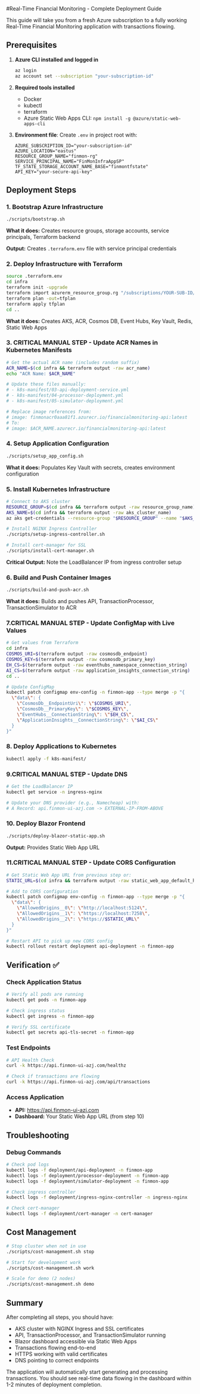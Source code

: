 #Real-Time Financial Monitoring - Complete Deployment Guide

This guide will take you from a fresh Azure subscription to a fully working Real-Time Financial Monitoring application with transactions flowing.

## Prerequisites

1. **Azure CLI installed and logged in**
   ```bash
   az login
   az account set --subscription "your-subscription-id"
   ```

2. **Required tools installed**
   - Docker
   - kubectl
   - terraform
   - Azure Static Web Apps CLI: `npm install -g @azure/static-web-apps-cli`

3. **Environment file**: Create `.env` in project root with:
   ```
   AZURE_SUBSCRIPTION_ID="your-subscription-id"
   AZURE_LOCATION="eastus"
   RESOURCE_GROUP_NAME="finmon-rg"
   SERVICE_PRINCIPAL_NAME="FinMonInfraAppSP"
   TF_STATE_STORAGE_ACCOUNT_NAME_BASE="finmontfstate"
   API_KEY="your-secure-api-key"
   ```

## Deployment Steps

### 1. Bootstrap Azure Infrastructure
```bash
./scripts/bootstrap.sh
```
**What it does:** Creates resource groups, storage accounts, service principals, Terraform backend

**Output:** Creates `.terraform.env` file with service principal credentials

### 2. Deploy Infrastructure with Terraform
```bash
source .terraform.env
cd infra
terraform init -upgrade
terraform import azurerm_resource_group.rg "/subscriptions/YOUR-SUB-ID/resourceGroups/finmon-rg"
terraform plan -out=tfplan
terraform apply tfplan
cd ..
```
**What it does:** Creates AKS, ACR, Cosmos DB, Event Hubs, Key Vault, Redis, Static Web Apps

### 3. **CRITICAL MANUAL STEP** - Update ACR Names in Kubernetes Manifests
```bash
# Get the actual ACR name (includes random suffix)
ACR_NAME=$(cd infra && terraform output -raw acr_name)
echo "ACR Name: $ACR_NAME"

# Update these files manually:
# - k8s-manifest/03-api-deployment-service.yml
# - k8s-manifest/04-processor-deployment.yml
# - k8s-manifest/05-simulator-deployment.yml

# Replace image references from:
# image: finmonacr0aaa81f1.azurecr.io/financialmonitoring-api:latest
# To:
# image: $ACR_NAME.azurecr.io/financialmonitoring-api:latest
```

### 4. Setup Application Configuration
```bash
./scripts/setup_app_config.sh
```
**What it does:** Populates Key Vault with secrets, creates environment configuration

### 5. Install Kubernetes Infrastructure
```bash
# Connect to AKS cluster
RESOURCE_GROUP=$(cd infra && terraform output -raw resource_group_name)
AKS_NAME=$(cd infra && terraform output -raw aks_cluster_name)
az aks get-credentials --resource-group "$RESOURCE_GROUP" --name "$AKS_NAME" --overwrite-existing

# Install NGINX Ingress Controller
./scripts/setup-ingress-controller.sh

# Install cert-manager for SSL
./scripts/install-cert-manager.sh
```
**Critical Output:** Note the LoadBalancer IP from ingress controller setup

### 6. Build and Push Container Images
```bash
./scripts/build-and-push-acr.sh
```
**What it does:** Builds and pushes API, TransactionProcessor, TransactionSimulator to ACR

### 7.**CRITICAL MANUAL STEP** - Update ConfigMap with Live Values
```bash
# Get values from Terraform
cd infra
COSMOS_URI=$(terraform output -raw cosmosdb_endpoint)
COSMOS_KEY=$(terraform output -raw cosmosdb_primary_key)
EH_CS=$(terraform output -raw eventhubs_namespace_connection_string)
AI_CS=$(terraform output -raw application_insights_connection_string)
cd ..

# Update ConfigMap
kubectl patch configmap env-config -n finmon-app --type merge -p "{
  \"data\": {
    \"CosmosDb__EndpointUri\": \"$COSMOS_URI\",
    \"CosmosDb__PrimaryKey\": \"$COSMOS_KEY\",
    \"EventHubs__ConnectionString\": \"$EH_CS\",
    \"ApplicationInsights__ConnectionString\": \"$AI_CS\"
  }
}"
```

### 8. Deploy Applications to Kubernetes
```bash
kubectl apply -f k8s-manifest/
```

### 9.**CRITICAL MANUAL STEP** - Update DNS
```bash
# Get the LoadBalancer IP
kubectl get service -n ingress-nginx

# Update your DNS provider (e.g., Namecheap) with:
# A Record: api.finmon-ui-azj.com -> EXTERNAL-IP-FROM-ABOVE
```

### 10. Deploy Blazor Frontend
```bash
./scripts/deploy-blazor-static-app.sh
```
**Output:** Provides Static Web App URL

### 11.**CRITICAL MANUAL STEP** - Update CORS Configuration
```bash
# Get Static Web App URL from previous step or:
STATIC_URL=$(cd infra && terraform output -raw static_web_app_default_hostname)

# Add to CORS configuration
kubectl patch configmap env-config -n finmon-app --type merge -p "{
  \"data\": {
    \"AllowedOrigins__0\": \"http://localhost:5124\",
    \"AllowedOrigins__1\": \"https://localhost:7258\",
    \"AllowedOrigins__2\": \"https://$STATIC_URL\"
  }
}"

# Restart API to pick up new CORS config
kubectl rollout restart deployment api-deployment -n finmon-app
```

## Verification ✅

### Check Application Status
```bash
# Verify all pods are running
kubectl get pods -n finmon-app

# Check ingress status
kubectl get ingress -n finmon-app

# Verify SSL certificate
kubectl get secrets api-tls-secret -n finmon-app
```

### Test Endpoints
```bash
# API Health Check
curl -k https://api.finmon-ui-azj.com/healthz

# Check if transactions are flowing
curl -k https://api.finmon-ui-azj.com/api/transactions
```

### Access Application
- **API:** https://api.finmon-ui-azj.com
- **Dashboard:** Your Static Web App URL (from step 10)

## Troubleshooting

### Debug Commands
```bash
# Check pod logs
kubectl logs -f deployment/api-deployment -n finmon-app
kubectl logs -f deployment/processor-deployment -n finmon-app
kubectl logs -f deployment/simulator-deployment -n finmon-app

# Check ingress controller
kubectl logs -f deployment/ingress-nginx-controller -n ingress-nginx

# Check cert-manager
kubectl logs -f deployment/cert-manager -n cert-manager
```

## Cost Management

```bash
# Stop cluster when not in use
./scripts/cost-management.sh stop

# Start for development work
./scripts/cost-management.sh work

# Scale for demo (2 nodes)
./scripts/cost-management.sh demo
```

## Summary

After completing all steps, you should have:
- AKS cluster with NGINX Ingress and SSL certificates
- API, TransactionProcessor, and TransactionSimulator running
- Blazor dashboard accessible via Static Web Apps
- Transactions flowing end-to-end
- HTTPS working with valid certificates
- DNS pointing to correct endpoints

The application will automatically start generating and processing transactions. You should see real-time data flowing in the dashboard within 1-2 minutes of deployment completion.
